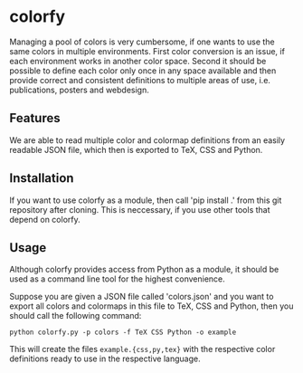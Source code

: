 # colorfy

Managing a pool of colors is very cumbersome, if one wants to use the same
colors in multiple environments. First color conversion is an issue, if each
environment works in another color space. Second it should be possible to
define each color only once in any space available and then provide correct and
consistent definitions to multiple areas of use, i.e. publications, posters and
webdesign.

## Features
We are able to read multiple color and colormap definitions from an easily
readable JSON file, which then is exported to TeX, CSS and Python.

## Installation
If you want to use colorfy as a module, then call 'pip install .' from this
git repository after cloning. This is neccessary, if you use other tools
that depend on colorfy.

## Usage
Although colorfy provides access from Python as a module, it should be used
as a command line tool for the highest convenience.

Suppose you are given a JSON file called 'colors.json' and you want to export
all colors and colormaps in this file to TeX, CSS and Python, then you should
call the following command:

`python colorfy.py -p colors -f TeX CSS Python -o example`

This will create the files `example.{css,py,tex}` with the respective color
definitions ready to use in the respective language.
